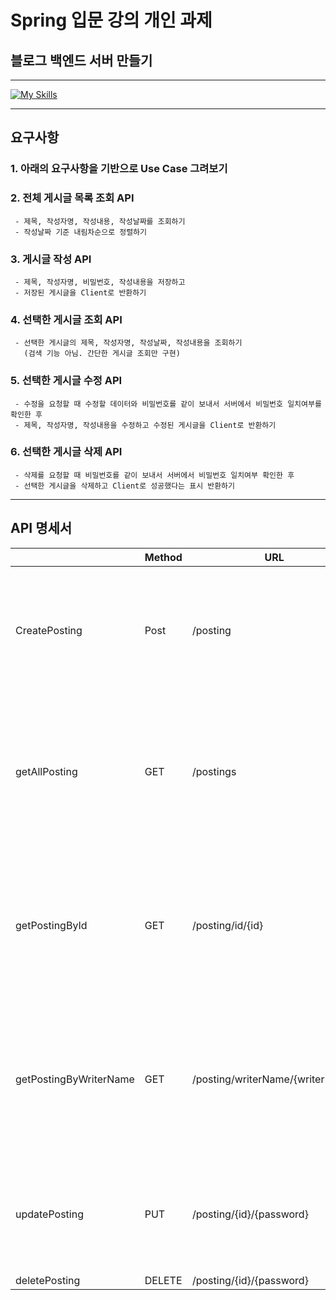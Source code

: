 # Spring 입문 강의 개인 과제
## 블로그 백엔드 서버 만들기
___
[![My Skills](https://skillicons.dev/icons?i=java,idea,git,github)](https://skillicons.dev)
___
## 요구사항
### 1. 아래의 요구사항을 기반으로 Use Case 그려보기
### 2. 전체 게시글 목록 조회 API
     - 제목, 작성자명, 작성내용, 작성날짜를 조회하기
     - 작성날짜 기준 내림차순으로 정렬하기
### 3. 게시글 작성 API
     - 제목, 작성자명, 비밀번호, 작성내용을 저장하고
     - 저장된 게시글을 Client로 반환하기
### 4. 선택한 게시글 조회 API
     - 선택한 게시글의 제목, 작성자명, 작성날짜, 작성내용을 조회하기
       (검색 기능 아님. 간단한 게시글 조회만 구현)
### 5. 선택한 게시글 수정 API
     - 수정을 요청할 때 수정할 데이터와 비밀번호를 같이 보내서 서버에서 비밀번호 일치여부를 확인한 후
     - 제목, 작성자명, 작성내용을 수정하고 수정된 게시글을 Client로 반환하기
### 6. 선택한 게시글 삭제 API
     - 삭제를 요청할 때 비밀번호를 같이 보내서 서버에서 비밀번호 일치여부 확인한 후
     - 선택한 게시글을 삭제하고 Client로 성공했다는 표시 반환하기
___
## API 명세서

|                        | Method | URL                      | Request                                                                                                                      | Response                                                                                                                                                    |
|------------------------|--------|--------------------------|------------------------------------------------------------------------------------------------------------------------------|-------------------------------------------------------------------------------------------------------------------------------------------------------------|
| CreatePosting          | Post   | /posting                 | {<br/>"title" : "title",<br/>"contents" : "contents",<br/>"writerName" : "writerName",<br/>"password" : "password"<br/>}     | {<br/>"title" : "title",<br/>"writerName" : "writerName",<br/>"password" : "password",<br/>"contents" : "contents"<br/>}                                    |
| getAllPosting          | GET    | /postings                | -                                                                                                                            | {<br/>"createdAt" : "createdAt",<br/>"modifiedAt" : "modifiedAt",<br/>"title" : "title",<br/>"writerName" : "writerName",<br/>"contents" : "contents"<br/>} |
| getPostingById         | GET    | /posting/id/{id}         | -                                                                                                                            | {<br/>"createdAt" : "createdAt",<br/>"modifiedAt" : "modifiedAt",<br/>"title" : "title",<br/>"writerName" : "writerName",<br/>"contents" : "contents"<br/>} |
| getPostingByWriterName | GET    | /posting/writerName/{writerName} | -                                                                                                                            | {<br/>"createdAt" : "createdAt",<br/>"modifiedAt" : "modifiedAt",<br/>"title" : "title",<br/>"writerName" : "writerName",<br/>"contents" : "contents"<br/>} |
| updatePosting          | PUT    | /posting/{id}/{password} | {<br/>"title" : "title2",<br/>"contents" : "contents2",<br/>"writerName" : "writerName2",<br/>"password" : "password2"<br/>} |                                                                                                                                                             |
| deletePosting          | DELETE | /posting/{id}/{password} |                                                                                                                              |                                                                                                                                                             |
